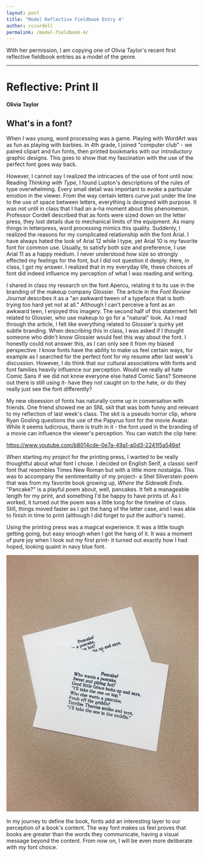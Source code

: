 ```yaml
---
layout: post
title: "Model Reflective Fieldbook Entry 4"
author: rccordell
permalink: /model-fieldbook-4/
---
```


With her permission, I am copying one of Olivia Taylor's recent first reflective fieldbook entries as a model of the genre. 

-----

# Reflective: Print II

#### Olivia Taylor

## What's in a font?

When I was young, word processing was a game. Playing with WordArt was as fun as playing with barbies. In 4th grade, I joined "computer club" - we paired clipart and fun fonts, then printed bookmarks with our introductory graphic designs. This goes to show that my fascination with the use of the perfect font goes way back.

However, I cannot say I realized the intricacies of the use of font until now. Reading *Thinking with Type*, I found Lupton's descriptions of the rules of type overwhelming. Every small detail was important to evoke a particular emotion in the viewer. From the way certain letters curve just under the line to the use of space between letters, everything is designed with purpose. It was not until in class that I had an a-ha moment about this phenomenon. Professor Cordell described that as fonts were sized down on the letter press, they lost details due to mechanical limits of the equipment. As many things in letterpress, word processing mimics this quality. Suddenly, I realized the reasons for my complicated relationship with the font Arial. I have always hated the look of Arial 12 while I type, yet Arial 10 is my favorite font for common use. Usually, to satisfy both size and preference, I use Arial 11 as a happy medium. I never understood how size so strongly effected my feelings for the font, but I did not question it deeply. Here, in class, I got my answer. I realized that in my everyday life, these choices of font did indeed influence my perception of what I was reading and writing.

I shared in class my research on the font Apercu, relating it to its use in the branding of the makeup company Glossier. The article in the *Font Review Journal* describes it as a "an awkward tween of a typeface that is both trying too hard yet not at all." Although I can't perceive a font as an awkward teen, I enjoyed this imagery. The second half of this statement felt related to Glossier, who use makeup to go for a "natural" look. As I read through the article, I felt like everything related to Glossier's quirky yet subtle branding. When describing this in class, I was asked if I thought someone who didn't know Glossier would feel this way about the font. I honestly could not answer this, as I can only see it from my biased perspective. I know fonts have the ability to make us feel certain ways, for example as I searched for the perfect font for my resume after last week's discussion. However, I do think that our cultural associations with fonts and font families heavily influence our perception. Would we really all hate Comic Sans if we did not know everyone else hated Comic Sans? Someone out there is still using it- have they not caught on to the hate, or do they really just see the font differently?

My new obsession of fonts has naturally come up in conversation with friends. One friend showed me an SNL skit that was both funny and relevant to my reflection of last week's class. The skit is a pseudo horror clip, where Ryan Gosling questions the use of the Papyrus font for the movie Avatar. While it seems ludicrous, there is truth in it - the font used in the branding of a movie can influence the viewer's perception. You can watch the clip here:

https://www.youtube.com/b8014cde-0e7a-49a1-a0d3-2241f5a546ef

When starting my project for the printing press, I wanted to be really thoughtful about what font I chose. I decided on English Serif, a classic serif font that resembles Times New Roman but with a little more nostalgia. This was to accompany the sentimentality of my project- a Shel Silverstein poem that was from my favorite book growing up, *Where the Sidewalk Ends*. "Pancake?" is a playful poem about, well, pancakes. It felt a manageable length for my print, and something I'd be happy to have prints of. As I worked, it turned out the poem was a little long for the timeline of class. Still, things moved faster as I got the hang of the letter case, and I was able to finish in time to print (although I did forget to put the author's name).

Using the printing press was a magical experience. It was a little tough getting going, but easy enough when I got the hang of it. It was a moment of pure joy when I took out my first print- it turned out exactly how I had hoped, looking quaint in navy blue font.

![printing project](https://github.com/prof-cordell-classes/f19-bbb-fieldbook-olivia-taylor/blob/master/images/IMG_2437.JPG?raw=true)

In my journey to define the book, fonts add an interesting layer to our perception of a book's content. The way font makes us feel proves that books are greater than the words they communicate, having a visual message beyond the content. From now on, I will be even more deliberate with my font choice. 